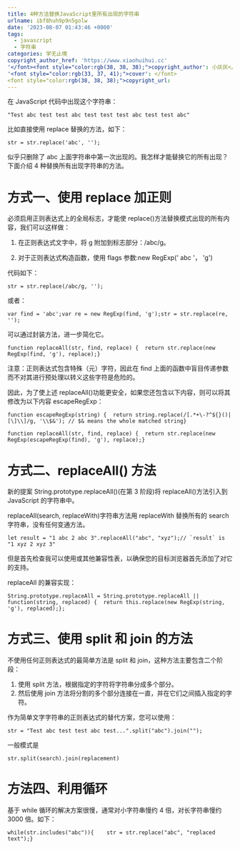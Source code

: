 ```yaml
---
title: 4种方法替换JavaScript里所有出现的字符串
urlname: ibf8huh9p9n5golw
date: '2023-08-07 01:43:46 +0000'
tags:
  - javascript
  - 字符串
categories: 学无止境
copyright_author_href: 'https://www.xiaohuihui.cc'
'</font><font style="color:rgb(38, 38, 38);">copyright_author': 小灰灰</font>
'<font style="color:rgb(33, 37, 41);">cover': </font>
<font style="color:rgb(38, 38, 38);">copyright_url:
---
```


在 JavaScript 代码中出现这个字符串：

```plain
"Test abc test test abc test test test abc test test abc"
```

比如直接使用 replace 替换的方法，如下：

```plain
str = str.replace('abc', '');
```

似乎只删除了 abc 上面字符串中第一次出现的。我怎样才能替换它的所有出现？下面介绍 4 种替换所有出现字符串的方法。

# 方式一、使用 replace 加正则

必须启用正则表达式上的全局标志，才能使 replace()方法替换模式出现的所有内容，我们可以这样做：

1. 在正则表达式文字中，将 g 附加到标志部分：/abc/g。

2. 对于正则表达式构造函数，使用 flags 参数:new RegExp(' abc '， 'g')

代码如下：

```plain
str = str.replace(/abc/g, '');
```

或者：

```plain
var find = 'abc';var re = new RegExp(find, 'g');str = str.replace(re, '');
```

可以通过封装方法，进一步简化它。

```plain
function replaceAll(str, find, replace) {  return str.replace(new RegExp(find, 'g'), replace);}
```

注意：正则表达式包含特殊（元）字符，因此在 find 上面的函数中盲目传递参数而不对其进行预处理以转义这些字符是危险的。

因此，为了使上述 replaceAll()功能更安全，如果您还包含以下内容，则可以将其修改为以下内容 escapeRegExp：

```plain
function escapeRegExp(string) {  return string.replace(/[.*+\-?^${}()|[\]\\]/g, '\\$&'); // $& means the whole matched string}
```

```plain
function replaceAll(str, find, replace) {  return str.replace(new RegExp(escapeRegExp(find), 'g'), replace);}
```

# 方式二、replaceAll() 方法

新的提案 String.prototype.replaceAll()(在第 3 阶段)将 replaceAll()方法引入到 JavaScript 的字符串中。

replaceAll(search, replaceWith)字符串方法用 replaceWith 替换所有的 search 字符串，没有任何变通方法。

```plain
let result = "1 abc 2 abc 3".replaceAll("abc", "xyz");// `result` is "1 xyz 2 xyz 3"
```

但是首先检查我可以使用或其他兼容性表，以确保您的目标浏览器首先添加了对它的支持。

replaceAll 的兼容实现：

```plain
String.prototype.replaceAll = String.prototype.replaceAll || function(string, replaced) {  return this.replace(new RegExp(string, 'g'), replaced);};
```

# 方式三、使用 split 和 join 的方法

不使用任何正则表达式的最简单方法是 split 和 join，这种方法主要包含二个阶段：

1. 使用 split 方法，根据指定的字符将字符串分成多个部分。
2. 然后使用 join 方法将分割的多个部分连接在一直，并在它们之间插入指定的字符。

作为简单文字字符串的正则表达式的替代方案，您可以使用：

```plain
str = "Test abc test test abc test...".split("abc").join("");
```

一般模式是

```plain
str.split(search).join(replacement)
```

# 方法四、利用循环

基于 while 循环的解决方案很慢，通常对小字符串慢约 4 倍，对长字符串慢约 3000 倍。如下：

```plain
while(str.includes("abc")){    str = str.replace("abc", "replaced text");}
```

#
